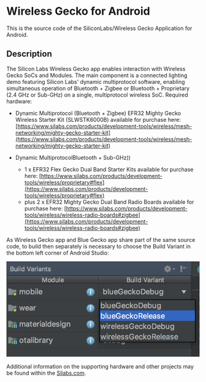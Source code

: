 # Wireless Gecko for Android

This is the source code of the SiliconLabs/Wireless Gecko Application for Android.
## Description
The Silicon Labs Wireless Gecko app enables interaction with Wireless Gecko SoCs and Modules. The main component is a connected lighting demo featuring Silicon Labs' dynamic multiprotocol software, enabling simultaneous operation of Bluetooth + Zigbee or Bluetooth + Proprietary (2.4 GHz or Sub-GHz) on a single, multiprotocol wireless SoC. Required hardware:

- Dynamic Multiprotocol (Bluetooth + Zigbee)
EFR32 Mighty Gecko Wireless Starter Kit (SLWSTK6000B) available for purchase here: [https://www.silabs.com/products/development-tools/wireless/mesh-networking/mighty-gecko-starter-kit](https://www.silabs.com/products/development-tools/wireless/mesh-networking/mighty-gecko-starter-kit)

- Dynamic MultiprotocolBluetooth + Sub-GHz))
  - 1 x EFR32 Flex Gecko Dual Band Starter Kits available for purchase here: [https://www.silabs.com/products/development-tools/wireless/proprietary#flex](https://www.silabs.com/products/development-tools/wireless/proprietary#flex)
  - plus 2 x EFR32 Mighty Gecko Dual Band Radio Boards available for purchase here: [https://www.silabs.com/products/development-tools/wireless/wireless-radio-boards#zigbee](https://www.silabs.com/products/development-tools/wireless/wireless-radio-boards#zigbee)


As Wireless Gecko app and Blue Gecko app share part of the same source code, to build then separately is necessary to choose the Build Variant in the bottom left corner of Android Studio:

![alt text](images/buildVariant.png)



Additional information on the supporting hardware and other projects may be found within the [Silabs.com](https://github.com/SiliconLabs).

